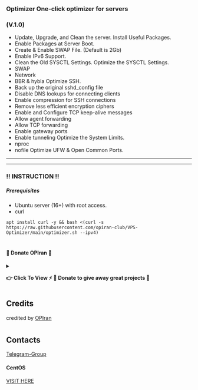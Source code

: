 ### Optimizer One-click optimizer for servers

### (V.1.0)

 - Update, Upgrade, and Clean the server.
 Install Useful Packages.
 - Enable Packages at Server Boot.
 - Create & Enable SWAP File. (Default is 2Gb)
 - Enable IPv6 Support.
 - Clean the Old SYSCTL Settings.
 Optimize the SYSCTL Settings.
 - SWAP
 - Network
 - BBR & hybla
Optimize SSH.
 - Back up the original sshd_config file
 - Disable DNS lookups for connecting clients
 - Enable compression for SSH connections
 - Remove less efficient encryption ciphers
 - Enable and Configure TCP keep-alive messages
 - Allow agent forwarding
 - Allow TCP forwarding
 - Enable gateway ports
 - Enable tunneling
Optimize the System Limits.
 - nproc
 - nofile
Optimize UFW & Open Common Ports.
---------------------------------------------------------------------------------------------------------------------------------------
---------------------------------------------------------------------------------------------------------------------------------------

###  ‼️ INSTRUCTION ‼️

##### Prerequisites
 - Ubuntu server (16+) with root access.
 - curl
   
```
apt install curl -y && bash <(curl -s https://raw.githubusercontent.com/opiran-club/VPS-Optimizer/main/optimizer.sh --ipv4)
```
#
#
#

#### 🎁 Donate OPIran 🎁

<details>
 
<summary><p><b> 👉 Click To View <b>⚡️ 🎁 Donate to give away great projects 🎁</b></b></p></summary>
 
 ✅ USDT (ERC20)

🔗 Link : 
 ```

 ```
 
 ✅ TRX (TRC20)
🔗 Link : 
 ```

 ```
</details>


## Credits

credited by [OPIran](https://github.com/opiran-club)
#
## Contacts

[Telegram-Group](https://t,me/OPIranCluB)



#### CentOS

[VISIT HERE](https://raw.githubusercontent.com/opiran-club/VPS-Optimizer/main/centos.md)
